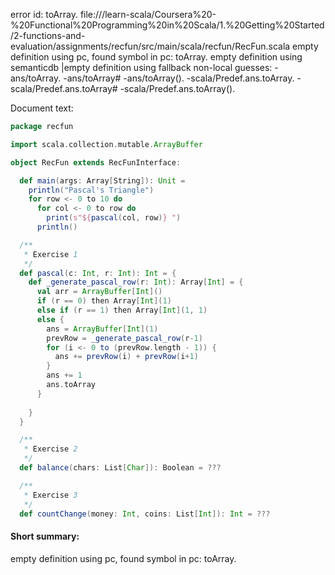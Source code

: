 error id: toArray.
file://<WORKSPACE>/learn-scala/Coursera%20-%20Functional%20Programming%20in%20Scala/1.%20Getting%20Started/2-functions-and-evaluation/assignments/recfun/src/main/scala/recfun/RecFun.scala
empty definition using pc, found symbol in pc: toArray.
empty definition using semanticdb
|empty definition using fallback
non-local guesses:
	 -ans/toArray.
	 -ans/toArray#
	 -ans/toArray().
	 -scala/Predef.ans.toArray.
	 -scala/Predef.ans.toArray#
	 -scala/Predef.ans.toArray().

Document text:

```scala
package recfun

import scala.collection.mutable.ArrayBuffer

object RecFun extends RecFunInterface:

  def main(args: Array[String]): Unit =
    println("Pascal's Triangle")
    for row <- 0 to 10 do
      for col <- 0 to row do
        print(s"${pascal(col, row)} ")
      println()

  /**
   * Exercise 1
   */
  def pascal(c: Int, r: Int): Int = {
    def _generate_pascal_row(r: Int): Array[Int] = {
      val arr = ArrayBuffer[Int]()
      if (r == 0) then Array[Int](1)
      else if (r == 1) then Array[Int](1, 1)
      else {
        ans = ArrayBuffer[Int](1)
        prevRow = _generate_pascal_row(r-1)
        for (i <- 0 to (prevRow.length - 1)) {
          ans += prevRow(i) + prevRow(i+1)
        }
        ans += 1
        ans.toArray
      }
        
    }
  }

  /**
   * Exercise 2
   */
  def balance(chars: List[Char]): Boolean = ???

  /**
   * Exercise 3
   */
  def countChange(money: Int, coins: List[Int]): Int = ???

```

#### Short summary: 

empty definition using pc, found symbol in pc: toArray.